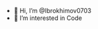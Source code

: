 - 👋 Hi, I’m @Ibrokhimov0703
- 👀 I’m interested in Code
<!---
Ibrokhimov0703/Ibrokhimov0703 is a ✨ special ✨ repository because its `README.md` (this file) appears on your GitHub profile.
You can click the Preview link to take a look at your changes.
--->
